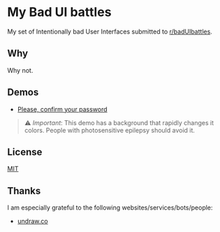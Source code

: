 # My Bad UI battles

My set of Intentionally bad User Interfaces submitted to [r/badUIbattles](https://www.reddit.com/r/badUIbattles/).

## Why

Why not.

## Demos

- [Please, confirm your password](./please-confirm-password/)
> ⚠ *Important*: This demo has a background that rapidly changes it colors. People with photosensitive epilepsy should avoid it.  


## License
[MIT](https://choosealicense.com/licenses/mit/)

## Thanks

I am especially grateful to the following websites/services/bots/people: 

- [undraw.co](https://undraw.co/)
